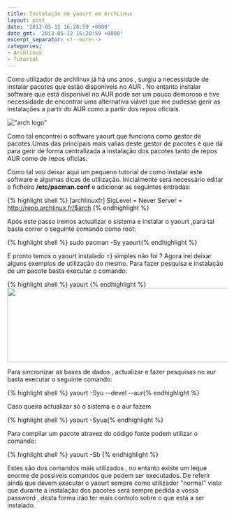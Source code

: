 ```yaml
---
title: Instalação do yaourt em ArchLinux
layout: post
date: '2013-05-12 16:28:59 +0000'
date_gmt: '2013-05-12 16:28:59 +0000'
excerpt_separator: <!--more-->
categories:
- Archlinux
- Tutorial
---
```


Como utilizador de archlinux já há uns anos , surgiu a necessidade de instalar pacotes que estão disponíveis no AUR . No entanto instalar software que está disponível no AUR pode ser um pouco demoroso e tive necessidade de encontrar uma alternativa viável que me pudesse gerir as instalações a partir do AUR como a partir dos repos oficiais.

!["arch logo"](https://www.archlinux.org/static/logos/archlinux-logo-dark-90dpi.ebdee92a15b3.png)

<!--more-->

Como tal encontrei o software yaourt que funciona como gestor de pacotes.Umas das principais mais valias deste gestor de pacotes é que dá para gerir de forma centralizada a instalação dos pacotes tanto de repos AUR como de repos oficias.

Como tal vou deixar aqui um pequeno tutorial de como instalar este software e algumas dicas de utilização. Inicialmente será necessário editar o ficheiro **/etc/pacman.conf** e adicionar as seguintes entradas:

{% highlight shell %}
[archlinuxfr]
  SigLevel = Never
  Server = http://repo.archlinux.fr/$arch
{% endhighlight %}

Após este passo iremos actualizar o sistema e instalar o yaourt ,para tal basta correr o seguinte comando como root:

{% highlight shell %} sudo pacman -Sy yaourt{% endhighlight %}

E pronto temos o yaourt instalado =) simples não foi ?
Agora irei deixar alguns exemplos de utilização do mesmo. Para fazer pesquisa e instalação de um pacote basta executar o comando:

{% highlight shell %} yaourt <pesquisa>{% endhighlight %}
<img class="aligncenter" alt="" src="http://archlinux.fr/wp-content/uploads/2007/06/yaourt_2.png" width="686" height="169" />

Para sincronizar as bases de dados , actualizar e fazer pesquisas no aur basta executar o seguinte comando:

{% highlight shell %} yaourt -Syu --devel --aur{% endhighlight %}

Caso queira actualizar só o sistema e o aur fazem

{% highlight shell %} yaourt -Syua{% endhighlight %}

Para compilar um pacote atravez do código fonte podem utilizar o comando:

{% highlight shell %} yaourt -Sb <pacote> {% endhighlight %}

Estes são dos comandos mais utilizados , no entanto existe um leque enorme de possiveis comandos que podem ser executados. De referir ainda que devem executar o yaourt sempre como utilizador "normal" visto que durante a instalação dos pacotes será sempre pedida a vossa password , desta forma irão ter mais controlo sobre o que está a ser instalado.
